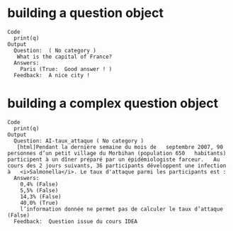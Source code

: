 # building a question object

    Code
      print(q)
    Output
      Question:  ( No category )
       What is the capital of France? 
      Answers: 
      	Paris (True:  Good answer ! )
      Feedback:  A nice city ! 

# building a complex question object

    Code
      print(q)
    Output
      Question: AI-taux_attaque ( No category )
       [html]Pendant la dernière semaine du mois de   septembre 2007, 90 personnes d’un petit village du Morbihan (population 650   habitants) participent à un dîner préparé par un épidémiologiste farceur.   Au cours des 2 jours suivants, 36 participants développent une infection à   <i>Salmonella</i>. Le taux d'attaque parmi les participants est : 
      Answers: 
      	0,4% (False)
      	5,5% (False)
      	14,3% (False)
      	40,0% (True)
      	l’information donnée ne permet pas de calculer le taux d’attaque (False)
      Feedback:  Question issue du cours IDEA 

